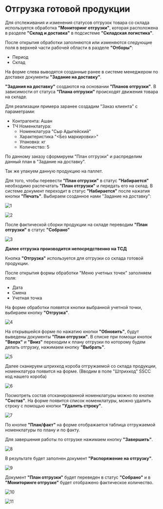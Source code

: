# Отгрузка готовой продукции

Для отслеживания и изменения статусов отгрузок товара со склада используется обработка **"Мониторинг отгрузки"**, которая расположена в разделе **"Склад и доставка"** в подсистеме **"Складская логистика"**.

После открытия обработки заполняются или изменяются следующие поля в верхней части рабочей области в разделе **"Отборы"**:

- Период
- Склад

На форме слева выводятся созданные ранее в системе менеджером по доставке документы **"Задание на доставку"**.

**"Задания на доставку"** создаются на основании **"Планов отгрузки"**. В зависимости от статуса **"Плана отгрузки"** происходят движения товара на складе.

Для реализации примера заранее создадим "Заказ клиента" с параметрами:

- Контрагента: Ашан
- ТЧ Номенклатура:
  - Номенклатура "Сыр Адыгейский"
  - Характеристика "<Без маркировки>"
  - Упаковка: кг
  - Количество: 5

По данному заказу сформируем "План отгрузки" и распределим данный план в "Задание на доставку". 

Так же упакуем данную продукцию на паллет.

Для того, чтобы перевести **"План отгрузки"** в статус **"Набирается"** необходимо распечатать **"План отгрузки"** и передать его на склад. В системе документ переходит в статус **"Набирается"** после нажатия кнопки **"Печать"**. Выбираем созданное нами "Задание на доставку":

![1](OtgruzkaNaTCD.assets/1.png)

![2](OtgruzkaNaTCD.assets/2.png)

После фактической сборки продукции на складе переводим **"План отгрузки"** в статус **"Собрано"**

![3](OtgruzkaNaTCD.assets/3.png)



**Далее отгрузка производится непосредственно на ТСД**

Кнопка **"Отгрузка"** используется для отгрузки со склада готовой продукции.

После открытия формы обработки "Меню учетных точек" заполняем поля:

- Дата
- Смена
- Учетная точка

На форме обработки появятся кнопки выбранной учетной точки, выбираем кнопку **"Отгрузка"**.

![4](OtgruzkaNaTCD.assets/4.png)

На открывшейся форме по нажатию кнопки **"Обновить"**, будут выведены документы **"План отгрузки"**. В списке при помощи кнопок **"Вверх"** и **"Вниз"** переходим к плану отгрузки по которому будем делать отгрузку, нажимаем кнопку **"Выбрать"**.

![5](OtgruzkaNaTCD.assets/5.png)

Далее сканируем штрихкод короба отгружаемой со склада продукции, номенклатура появится на форме. (Вводим в поле "Штрихкод" SSCC код нашего короба)

![6](OtgruzkaNaTCD.assets/6.png)

Посмотреть состав отсканированной номенклатуры можно по кнопке **"Состав"**. На форме появится список номенклатуры, можно удалить строку с помощью кнопки **"Удалить строку"**.

![7](OtgruzkaNaTCD.assets/7.png)

По кнопке **"План/факт"** на форме отображается таблица отгружаемой номенклатуры по плану и по факту.

Для завершения работы по отгрузке нажимаем кнопку **"Завершить"**.

![8](OtgruzkaNaTCD.assets/8.png)

В результате будет заполнен документ **"Распоряжение на отгрузку"**.

![9](OtgruzkaNaTCD.assets/9.png)


Документ **"План отгрузки"** будет переведен в статус **"Собрано"** и в **"Мониторинге отгрузке"** будет отображено фактическое количество.

![10](OtgruzkaNaTCD.assets/10.png)

![11](OtgruzkaNaTCD.assets/11.png)